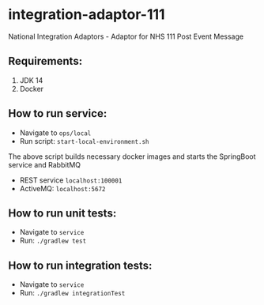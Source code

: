# integration-adaptor-111
National Integration Adaptors - Adaptor for NHS 111 Post Event Message

## Requirements:
1. JDK 14
2. Docker

## How to run service:
* Navigate to `ops/local`
* Run script: `start-local-environment.sh`

The above script builds necessary docker images and starts the SpringBoot service and RabbitMQ
* REST service `localhost:100001`
* ActiveMQ: `localhost:5672`

## How to run unit tests:
* Navigate to `service`
* Run: `./gradlew test`

## How to run integration tests:
* Navigate to `service`
* Run: `./gradlew integrationTest`